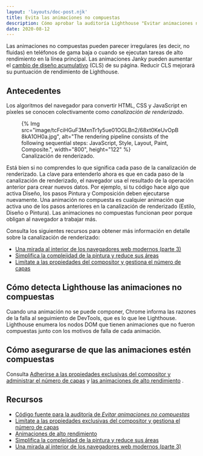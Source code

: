 ```yaml
---
layout: 'layouts/doc-post.njk'
title: Evita las animaciones no compuestas
description: Cómo aprobar la auditoría Lighthouse "Evitar animaciones no compuestas".
date: 2020-08-12
---
```


Las animaciones no compuestas pueden parecer irregulares (es decir, no fluidas) en teléfonos de gama baja o cuando se ejecutan tareas de alto rendimiento en la línea principal. Las animaciones Janky pueden aumentar el [cambio de diseño acumulativo](https://web.dev/cls/) (CLS) de su página. Reducir CLS mejorará su puntuación de rendimiento de Lighthouse.

## Antecedentes

Los algoritmos del navegador para convertir HTML, CSS y JavaScript en píxeles se conocen colectivamente como _canalización de renderizado_.

<figure>{% Img src="image/tcFciHGuF3MxnTr1y5ue01OGLBn2/68xt0KeUvOpB8kA1OH0a.jpg", alt="The rendering pipeline consists of the following sequential steps: JavaScript, Style, Layout, Paint, Composite.", width="800", height="122" %} <figcaption> Canalización de renderizado.</figcaption></figure>

Está bien si no comprendes lo que significa cada paso de la canalización de renderizado. La clave para entenderlo ahora es que en cada paso de la canalización de renderizado, el navegador usa el resultado de la operación anterior para crear nuevos datos. Por ejemplo, si tu código hace algo que activa Diseño, los pasos Pintura y Composición deben ejecutarse nuevamente. Una animación no compuesta es cualquier animación que activa uno de los pasos anteriores en la canalización de renderizado (Estilo, Diseño o Pintura). Las animaciones no compuestas funcionan peor porque obligan al navegador a trabajar más.

Consulta los siguientes recursos para obtener más información en detalle sobre la canalización de renderizado:

- [Una mirada al interior de los navegadores web modernos (parte 3)](https://developers.google.com/web/updates/2018/09/inside-browser-part3)
- [Simplifica la complejidad de la pintura y reduce sus áreas](https://developers.google.com/web/fundamentals/performance/rendering/simplify-paint-complexity-and-reduce-paint-areas)
- [Limítate a las propiedades del compositor y gestiona el número de capas](https://developers.google.com/web/fundamentals/performance/rendering/stick-to-compositor-only-properties-and-manage-layer-count)

## Cómo detecta Lighthouse las animaciones no compuestas

Cuando una animación no se puede componer, Chrome informa las razones de la falla al seguimiento de DevTools, que es lo que lee Lighthouse. Lighthouse enumera los nodos DOM que tienen animaciones que no fueron compuestas junto con los motivos de falla de cada animación.

## Cómo asegurarse de que las animaciones estén compuestas

Consulta [Adherirse a las propiedades exclusivas del compositor y administrar el número de capas](https://developers.google.com/web/fundamentals/performance/rendering/stick-to-compositor-only-properties-and-manage-layer-count) y [las animaciones de alto rendimiento](https://web.dev/animations-guide/) .

## Recursos

- [Código fuente para la auditoría de _Evitar animaciones no compuestas_](https://github.com/GoogleChrome/lighthouse/blob/master/lighthouse-core/audits/non-composited-animations.js)
- [Limítate a las propiedades exclusivas del compositor y gestiona el número de capas](https://developers.google.com/web/fundamentals/performance/rendering/stick-to-compositor-only-properties-and-manage-layer-count)
- [Animaciones de alto rendimiento](https://web.dev/animations-guide/)
- [Simplifica la complejidad de la pintura y reduce sus áreas](https://developers.google.com/web/fundamentals/performance/rendering/simplify-paint-complexity-and-reduce-paint-areas)
- [Una mirada al interior de los navegadores web modernos (parte 3)](https://developers.google.com/web/updates/2018/09/inside-browser-part3)
